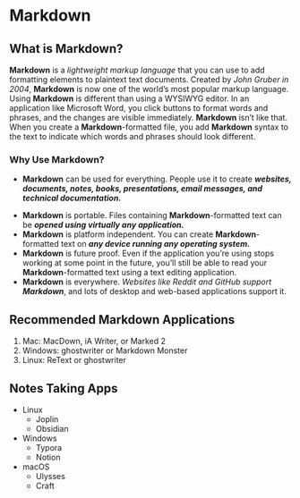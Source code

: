 # Markdown

## What is Markdown?

**Markdown** is a *lightweight markup language* that you can use to add formatting elements to plaintext text documents. 
Created by *John Gruber in 2004*, **Markdown** is now one of the world’s most popular markup language. 
Using **Markdown** is different than using a WYSIWYG editor. In an application like Microsoft Word, you click buttons to format words and phrases, 
and the changes are visible immediately. **Markdown** isn’t like that. When you create a **Markdown**-formatted file, you add **Markdown** syntax to the text to indicate which words and phrases should look different.

### Why Use Markdown?

+ **Markdown** can be used for everything. People use it to create ***websites, documents, notes, books, presentations, email messages, and technical documentation.***
- **Markdown** is portable. Files containing **Markdown**-formatted text can be ***opened using virtually any application.*** 
- **Markdown** is platform independent. You can create **Markdown**-formatted text on ***any device running any operating system.***
- **Markdown** is future proof. Even if the application you’re using stops working at some point in the future, you’ll still be able to read your **Markdown**-formatted text using a text editing application. 
- **Markdown** is everywhere. *Websites like Reddit and GitHub support **Markdown***, and lots of desktop and web-based applications support it.

## Recommended Markdown Applications

1. Mac: MacDown, iA Writer, or Marked 2  
2. Windows: ghostwriter or Markdown Monster  
3. Linux: ReText or ghostwriter  

## Notes Taking Apps

+ Linux  
  + Joplin  
  + Obsidian  
+ Windows  
  + Typora  
  + Notion  
+ macOS  
  + Ulysses  
  + Craft  
